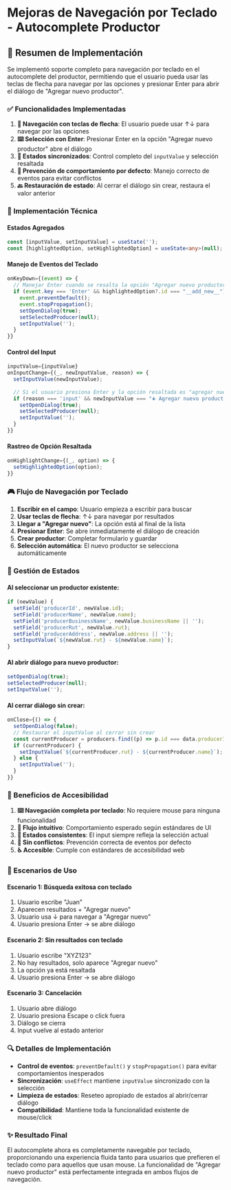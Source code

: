 # Mejoras de Navegación por Teclado - Autocomplete Productor

## 📝 Resumen de Implementación

Se implementó soporte completo para navegación por teclado en el autocomplete del productor, permitiendo que el usuario pueda usar las teclas de flecha para navegar por las opciones y presionar Enter para abrir el diálogo de "Agregar nuevo productor".

### ✅ Funcionalidades Implementadas

1. **🎯 Navegación con teclas de flecha**: El usuario puede usar ↑↓ para navegar por las opciones
2. **⌨️ Selección con Enter**: Presionar Enter en la opción "Agregar nuevo productor" abre el diálogo
3. **🔄 Estados sincronizados**: Control completo del `inputValue` y selección resaltada
4. **🚫 Prevención de comportamiento por defecto**: Manejo correcto de eventos para evitar conflictos
5. **🔙 Restauración de estado**: Al cerrar el diálogo sin crear, restaura el valor anterior

### 🔧 Implementación Técnica

#### Estados Agregados
```typescript
const [inputValue, setInputValue] = useState('');
const [highlightedOption, setHighlightedOption] = useState<any>(null);
```

#### Manejo de Eventos del Teclado
```typescript
onKeyDown={(event) => {
  // Manejar Enter cuando se resalta la opción "Agregar nuevo productor"
  if (event.key === 'Enter' && highlightedOption?.id === "__add_new__") {
    event.preventDefault();
    event.stopPropagation();
    setOpenDialog(true);
    setSelectedProducer(null);
    setInputValue('');
  }
}}
```

#### Control del Input
```typescript
inputValue={inputValue}
onInputChange={(_, newInputValue, reason) => {
  setInputValue(newInputValue);
  
  // Si el usuario presiona Enter y la opción resaltada es "agregar nuevo"
  if (reason === 'input' && newInputValue === "➕ Agregar nuevo productor") {
    setOpenDialog(true);
    setSelectedProducer(null);
    setInputValue('');
  }
}}
```

#### Rastreo de Opción Resaltada
```typescript
onHighlightChange={(_, option) => {
  setHighlightedOption(option);
}}
```

### 🎮 Flujo de Navegación por Teclado

1. **Escribir en el campo**: Usuario empieza a escribir para buscar
2. **Usar teclas de flecha**: ↑↓ para navegar por resultados
3. **Llegar a "Agregar nuevo"**: La opción está al final de la lista
4. **Presionar Enter**: Se abre inmediatamente el diálogo de creación
5. **Crear productor**: Completar formulario y guardar
6. **Selección automática**: El nuevo productor se selecciona automáticamente

### 🔄 Gestión de Estados

#### Al seleccionar un productor existente:
```typescript
if (newValue) {
  setField('producerId', newValue.id);
  setField('producerName', newValue.name);
  setField('producerBusinessName', newValue.businessName || '');
  setField('producerRut', newValue.rut);
  setField('producerAddress', newValue.address || '');
  setInputValue(`${newValue.rut} - ${newValue.name}`);
}
```

#### Al abrir diálogo para nuevo productor:
```typescript
setOpenDialog(true);
setSelectedProducer(null);
setInputValue('');
```

#### Al cerrar diálogo sin crear:
```typescript
onClose={() => {
  setOpenDialog(false);
  // Restaurar el inputValue al cerrar sin crear
  const currentProducer = producers.find((p) => p.id === data.producerId);
  if (currentProducer) {
    setInputValue(`${currentProducer.rut} - ${currentProducer.name}`);
  } else {
    setInputValue('');
  }
}}
```

### 🎯 Beneficios de Accesibilidad

1. **⌨️ Navegación completa por teclado**: No requiere mouse para ninguna funcionalidad
2. **🎯 Flujo intuitivo**: Comportamiento esperado según estándares de UI
3. **🔄 Estados consistentes**: El input siempre refleja la selección actual
4. **🚫 Sin conflictos**: Prevención correcta de eventos por defecto
5. **♿ Accesible**: Cumple con estándares de accesibilidad web

### 📱 Escenarios de Uso

#### Escenario 1: Búsqueda exitosa con teclado
1. Usuario escribe "Juan"
2. Aparecen resultados + "Agregar nuevo"
3. Usuario usa ↓ para navegar a "Agregar nuevo"
4. Usuario presiona Enter → se abre diálogo

#### Escenario 2: Sin resultados con teclado
1. Usuario escribe "XYZ123"
2. No hay resultados, solo aparece "Agregar nuevo"
3. La opción ya está resaltada
4. Usuario presiona Enter → se abre diálogo

#### Escenario 3: Cancelación
1. Usuario abre diálogo
2. Usuario presiona Escape o click fuera
3. Diálogo se cierra
4. Input vuelve al estado anterior

### 🔍 Detalles de Implementación

- **Control de eventos**: `preventDefault()` y `stopPropagation()` para evitar comportamientos inesperados
- **Sincronización**: `useEffect` mantiene `inputValue` sincronizado con la selección
- **Limpieza de estados**: Reseteo apropiado de estados al abrir/cerrar diálogo
- **Compatibilidad**: Mantiene toda la funcionalidad existente de mouse/click

### ✨ Resultado Final

El autocomplete ahora es completamente navegable por teclado, proporcionando una experiencia fluida tanto para usuarios que prefieren el teclado como para aquellos que usan mouse. La funcionalidad de "Agregar nuevo productor" está perfectamente integrada en ambos flujos de navegación.
